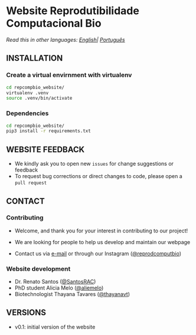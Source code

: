 # Website Reprodutibilidade Computacional Bio

*Read this in other languages: [English](README.en.md)| [Português](README.md)*

## INSTALLATION

### Create a virtual envirnment with virtualenv

```bash
cd repcompbio_website/
virtualenv .venv
source .venv/bin/activate
```

### Dependencies

```bash
cd repcompbio_website/
pip3 install -r requirements.txt
```

## WEBSITE FEEDBACK

 * We kindly ask you to open new `issues` for change suggestions or feedback
 * To request bug corrections or direct changes to code, please open a `pull request`


## CONTACT

### Contributing

 * Welcome, and thank you for your interest in contributing to our project!
 * We are looking for people to help us develop and maintain our webpage

* Contact us via [e-mail](mailto:reprodutibilidadecomputacional@gmail.com) or through our Instagram ([@reprodcomputbio](https://www.instagram.com/reprodcomputbio/))


### Website development

 * Dr. Renato Santos ([@SantosRAC](https://github.com/SantosRAC))
 * PhD student Alicia Melo ([@aliemelo](https://github.com/aliemelo))
 * Biotechnologist Thayana Tavares ([@thayanavt](https://github.com/thayanavt))


## VERSIONS

 * v0.1: initial version of the website
